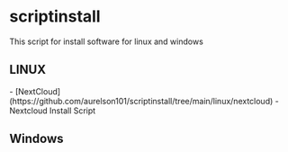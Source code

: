 # scriptinstall
<p>This script for install software for linux and windows<p>

<p><h2>LINUX</h2></p>
<p>- [NextCloud](https://github.com/aurelson101/scriptinstall/tree/main/linux/nextcloud) - Nextcloud Install Script</p>

<p><h2>Windows</h2></p>